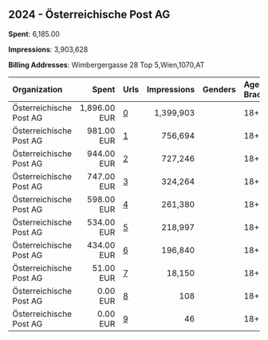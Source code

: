 ## 2024 - Österreichische Post AG 
**Spent**: 6,185.00

**Impressions**: 3,903,628

**Billing Addresses**: Wimbergergasse 28 Top 5,Wien,1070,AT

|Organization|Spent|Urls|Impressions|Genders|Age Brackets|Country Codes|
|:---|---:|:---|---:|:---|:---|:---|
|Österreichische Post AG|1,896.00 EUR|[0](https://www.snap.com/political-ads/asset/fafe2836fc590f3e537fa09b7d6a653bbb0106bde336562705045bd32774c8a9?mediaType=mp4)|1,399,903||18+|austria|
|Österreichische Post AG|981.00 EUR|[1](https://www.snap.com/political-ads/asset/83989f90334849f378797b283da6498add69998e911ef700fece7228bc66b381?mediaType=mp4)|756,694||18+|austria|
|Österreichische Post AG|944.00 EUR|[2](https://www.snap.com/political-ads/asset/b864ac707ed5b39a1d001daf59b936f5fdf1085578570f72a3dd7b5cc2c420b6?mediaType=mp4)|727,246||18+|austria|
|Österreichische Post AG|747.00 EUR|[3](https://www.snap.com/political-ads/asset/713b8f34451b9040f1b06794d35ed544b8fbc1d163ad2621d0272962b977b0c0?mediaType=mp4)|324,264||18+|austria|
|Österreichische Post AG|598.00 EUR|[4](https://www.snap.com/political-ads/asset/7aac4bcedb933f027c6c752c402c0b59f3519843a96eeec81e0930552b6adae3?mediaType=png)|261,380||18+|austria|
|Österreichische Post AG|534.00 EUR|[5](https://www.snap.com/political-ads/asset/8f740a703a11e7ac5480cbd64b95fd58d5a6095ef8ee7e6b522cafc5c87c7ab0?mediaType=png)|218,997||18+|austria|
|Österreichische Post AG|434.00 EUR|[6](https://www.snap.com/political-ads/asset/a40d078901f9cbe98f93622fafa383c74c8a35fdccaf4b0372c68f059cc456d1?mediaType=mp4)|196,840||18+|austria|
|Österreichische Post AG|51.00 EUR|[7](https://www.snap.com/political-ads/asset/2042dfa97c088e2a83bbb6016181f0f02c0afcfb07ceec87985e56e224c209a6?mediaType=png)|18,150||18+|austria|
|Österreichische Post AG|0.00 EUR|[8](https://www.snap.com/political-ads/asset/7aac4bcedb933f027c6c752c402c0b59f3519843a96eeec81e0930552b6adae3?mediaType=png)|108||18+|austria|
|Österreichische Post AG|0.00 EUR|[9](https://www.snap.com/political-ads/asset/8f740a703a11e7ac5480cbd64b95fd58d5a6095ef8ee7e6b522cafc5c87c7ab0?mediaType=png)|46||18+|austria|

